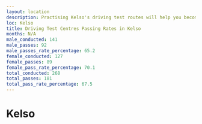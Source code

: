 ```yaml
---
layout: location
description: Practising Kelso's driving test routes will help you become more confident in your gear-changing abilities.
loc: Kelso
title: Driving Test Centres Passing Rates in Kelso
months: N/A
male_conducted: 141
male_passes: 92
male_passes_rate_percentage: 65.2
female_conducted: 127
female_passes: 89
female_pass_rate_percentage: 70.1
total_conducted: 268
total_passes: 181
total_pass_rate_percentage: 67.5
---
```


# Kelso
